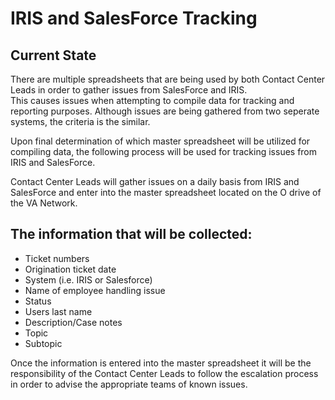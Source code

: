 # IRIS and SalesForce Tracking

## Current State

There are multiple spreadsheets that are being used by both Contact Center Leads in order to gather issues from SalesForce and IRIS.  
This causes issues when attempting to compile data for tracking and reporting purposes. Although issues are being gathered from two seperate systems, the criteria is the similar.

Upon final determination of which master spreadsheet will be utilized for compiling data, the following process will be used for tracking issues from IRIS and SalesForce.

Contact Center Leads will gather issues on a daily basis from IRIS and SalesForce and enter into the master spreadsheet located on the O drive of the VA Network.

## The information that will be collected:

* Ticket numbers
* Origination ticket date
* System \(i.e. IRIS or Salesforce\)
* Name of employee handling issue
* Status
* Users last name
* Description/Case notes 
* Topic
* Subtopic

Once the information is entered into the master spreadsheet it will be the responsibility of the Contact Center Leads to follow the escalation process in order to advise the appropriate teams of known issues.

